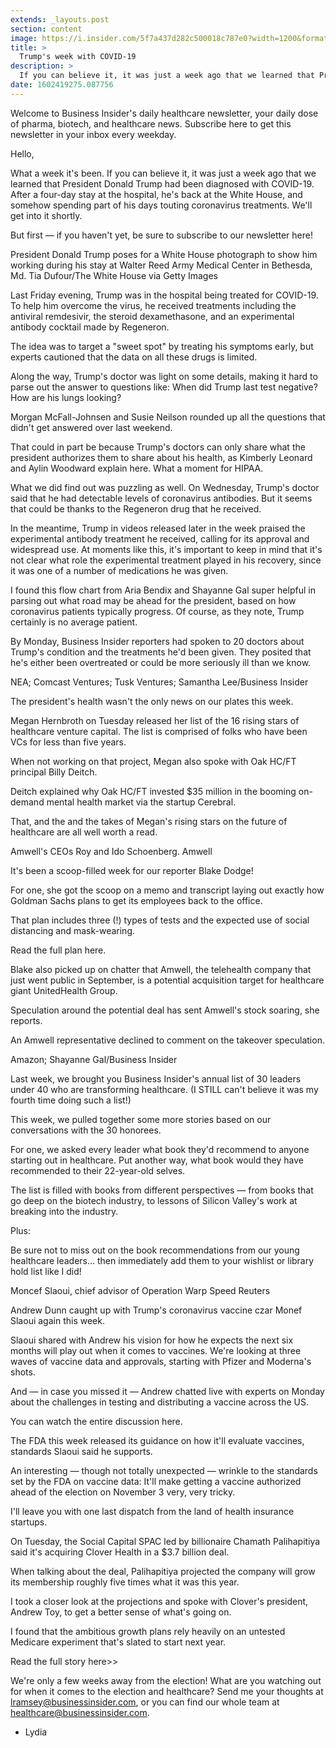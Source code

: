 ```yaml
--- 
extends: _layouts.post 
section: content 
image: https://i.insider.com/5f7a437d282c500018c787e0?width=1200&format=jpeg 
title: > 
  Trump's week with COVID-19 
description: > 
  If you can believe it, it was just a week ago that we learned that President Donald Trump had been diagnosed with COVID-19.Tia Dufour/The White House via Getty ImagesLast Friday evening, Trump was in the hospital being treated for COVID-19.NEA; Comcast Ventures; Tusk Ventures; Samantha Lee/Business InsiderThe president's health wasn't the only news on our plates this week.Amazon; Shayanne Gal/Business InsiderLast week, we brought you Business Insider's annual list of 30 leaders under 40 who are transforming healthcare.Moncef Slaoui, chief advisor of Operation Warp Speed ReutersAndrew Dunn caught up with Trump's coronavirus vaccine czar Monef Slaoui again this week. 
date: 1602419275.087756 
--- 
```

Welcome to Business Insider's daily healthcare newsletter, your daily dose of pharma, biotech, and healthcare news. Subscribe here to get this newsletter in your inbox every weekday.

Hello,

What a week it's been. If you can believe it, it was just a week ago that we learned that President Donald Trump had been diagnosed with COVID-19. After a four-day stay at the hospital, he's back at the White House, and somehow spending part of his days touting coronavirus treatments. We'll get into it shortly.

But first — if you haven't yet, be sure to subscribe to our newsletter here!

President Donald Trump poses for a White House photograph to show him working during his stay at Walter Reed Army Medical Center in Bethesda, Md. Tia Dufour/The White House via Getty Images

Last Friday evening, Trump was in the hospital being treated for COVID-19. To help him overcome the virus, he received treatments including the antiviral remdesivir, the steroid dexamethasone, and an experimental antibody cocktail made by Regeneron.

The idea was to target a "sweet spot" by treating his symptoms early, but experts cautioned that the data on all these drugs is limited.

Along the way, Trump's doctor was light on some details, making it hard to parse out the answer to questions like: When did Trump last test negative? How are his lungs looking?

Morgan McFall-Johnsen and Susie Neilson rounded up all the questions that didn't get answered over last weekend.

That could in part be because Trump's doctors can only share what the president authorizes them to share about his health, as Kimberly Leonard and Aylin Woodward explain here. What a moment for HIPAA.

What we did find out was puzzling as well. On Wednesday, Trump's doctor said that he had detectable levels of coronavirus antibodies. But it seems that could be thanks to the Regeneron drug that he received.

In the meantime, Trump in videos released later in the week praised the experimental antibody treatment he received, calling for its approval and widespread use. At moments like this, it's important to keep in mind that it's not clear what role the experimental treatment played in his recovery, since it was one of a number of medications he was given.

I found this flow chart from Aria Bendix and Shayanne Gal super helpful in parsing out what road may be ahead for the president, based on how coronavirus patients typically progress. Of course, as they note, Trump certainly is no average patient.

By Monday, Business Insider reporters had spoken to 20 doctors about Trump's condition and the treatments he'd been given. They posited that he's either been overtreated or could be more seriously ill than we know.

NEA; Comcast Ventures; Tusk Ventures; Samantha Lee/Business Insider

The president's health wasn't the only news on our plates this week.

Megan Hernbroth on Tuesday released her list of the 16 rising stars of healthcare venture capital. The list is comprised of folks who have been VCs for less than five years.

When not working on that project, Megan also spoke with Oak HC/FT principal Billy Deitch.

Deitch explained why Oak HC/FT invested $35 million in the booming on-demand mental health market via the startup Cerebral.

That, and the and the takes of Megan's rising stars on the future of healthcare are all well worth a read.

Amwell's CEOs Roy and Ido Schoenberg. Amwell

It's been a scoop-filled week for our reporter Blake Dodge!

For one, she got the scoop on a memo and transcript laying out exactly how Goldman Sachs plans to get its employees back to the office.

That plan includes three (!) types of tests and the expected use of social distancing and mask-wearing.

Read the full plan here.

Blake also picked up on chatter that Amwell, the telehealth company that just went public in September, is a potential acquisition target for healthcare giant UnitedHealth Group.

Speculation around the potential deal has sent Amwell's stock soaring, she reports.

An Amwell representative declined to comment on the takeover speculation.

Amazon; Shayanne Gal/Business Insider

Last week, we brought you Business Insider's annual list of 30 leaders under 40 who are transforming healthcare. (I STILL can't believe it was my fourth time doing such a list!)

This week, we pulled together some more stories based on our conversations with the 30 honorees.

For one, we asked every leader what book they'd recommend to anyone starting out in healthcare. Put another way, what book would they have recommended to their 22-year-old selves.

The list is filled with books from different perspectives — from books that go deep on the biotech industry, to lessons of Silicon Valley's work at breaking into the industry.

Plus:

Be sure not to miss out on the book recommendations from our young healthcare leaders... then immediately add them to your wishlist or library hold list like I did!

Moncef Slaoui, chief advisor of Operation Warp Speed Reuters

Andrew Dunn caught up with Trump's coronavirus vaccine czar Monef Slaoui again this week.

Slaoui shared with Andrew his vision for how he expects the next six months will play out when it comes to vaccines. We're looking at three waves of vaccine data and approvals, starting with Pfizer and Moderna's shots.

And — in case you missed it — Andrew chatted live with experts on Monday about the challenges in testing and distributing a vaccine across the US.

You can watch the entire discussion here.

The FDA this week released its guidance on how it'll evaluate vaccines, standards Slaoui said he supports.

An interesting — though not totally unexpected — wrinkle to the standards set by the FDA on vaccine data: It'll make getting a vaccine authorized ahead of the election on November 3 very, very tricky.

I'll leave you with one last dispatch from the land of health insurance startups.

On Tuesday, the Social Capital SPAC led by billionaire Chamath Palihapitiya said it's acquiring Clover Health in a $3.7 billion deal.

When talking about the deal, Palihapitiya projected the company will grow its membership roughly five times what it was this year.

I took a closer look at the projections and spoke with Clover's president, Andrew Toy, to get a better sense of what's going on.

I found that the ambitious growth plans rely heavily on an untested Medicare experiment that's slated to start next year.

Read the full story here>>

We're only a few weeks away from the election! What are you watching out for when it comes to the election and healthcare? Send me your thoughts at lramsey@businessinsider.com, or you can find our whole team at healthcare@businessinsider.com.

- Lydia
